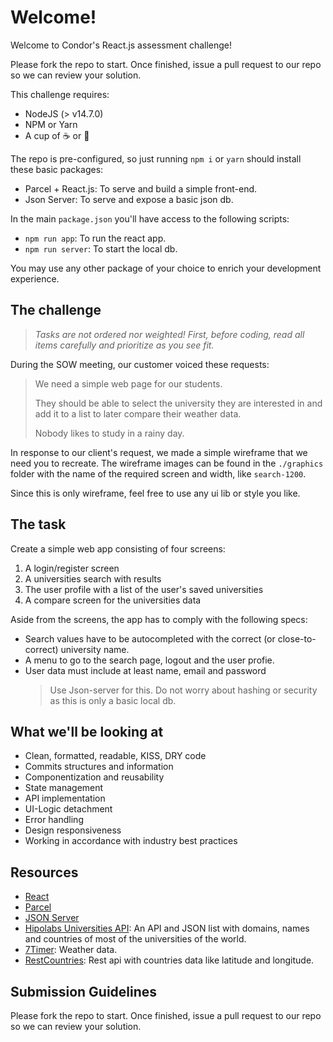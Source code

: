 # Welcome!

Welcome to Condor's React.js assessment challenge!

Please fork the repo to start. Once finished, issue a pull request to our repo so we can review your solution.

This challenge requires:

- NodeJS (> v14.7.0)
- NPM or Yarn
- A cup of ☕ or 🍵

The repo is pre-configured, so just running `npm i` or `yarn` should install these basic packages:

- Parcel + React.js: To serve and build a simple front-end.
- Json Server: To serve and expose a basic json db.

In the main `package.json` you'll have access to the following scripts:

- `npm run app`: To run the react app.
- `npm run server`: To start the local db.

You may use any other package of your choice to enrich your development experience.

## The challenge

> _Tasks are not ordered nor weighted! First, before coding, read all items carefully and prioritize as you see fit._

During the SOW meeting, our customer voiced these requests:

> We need a simple web page for our students.
>
> They should be able to select the university they are interested in and add it to a list to later compare their weather data.
>
> Nobody likes to study in a rainy day.

In response to our client's request, we made a simple wireframe that we need you to recreate. The wireframe images can be found in the `./graphics` folder with the name of the required screen and width, like `search-1200`.

Since this is only wireframe, feel free to use any ui lib or style you like.

## The task

Create a simple web app consisting of four screens:

1. A login/register screen
1. A universities search with results
1. The user profile with a list of the user's saved universities
1. A compare screen for the universities data

Aside from the screens, the app has to comply with the following specs:

- Search values have to be autocompleted with the correct (or close-to-correct) university name.
- A menu to go to the search page, logout and the user profie.
- User data must include at least name, email and password
  > Use Json-server for this. Do not worry about hashing or security as this is only a basic local db.

## What we'll be looking at

<!-- - Tests -->

- Clean, formatted, readable, KISS, DRY code
- Commits structures and information
- Componentization and reusability
- State management
- API implementation
- UI-Logic detachment
- Error handling
- Design responsiveness
- Working in accordance with industry best practices

## Resources

- [React](https://reactjs.org/)
- [Parcel](https://parceljs.org/recipes/react/)
- [JSON Server](https://github.com/typicode/json-server#getting-started)
- [Hipolabs Universities API](https://github.com/Hipo/university-domains-list-api): An API and JSON list with domains, names and countries of most of the universities of the world.
- [7Timer](https://github.com/Yeqzids/7timer-issues/wiki/Wiki): Weather data.
- [RestCountries](https://restcountries.com/#api-endpoints-v3-name): Rest api with countries data like latitude and longitude.

## Submission Guidelines

Please fork the repo to start. Once finished, issue a pull request to our repo so we can review your solution.
